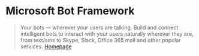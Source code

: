 # Microsoft Bot Framework

> Your bots — wherever your users are talking. Build and connect intelligent bots to interact with your users naturally wherever they are, from text/sms to Skype, Slack, Office 365 mail and other popular services. [Homepage](https://dev.botframework.com/)

